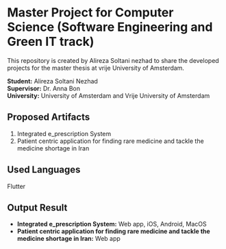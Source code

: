 # Master Project for Computer Science (Software Engineering and Green IT track)
This repository is created by Alireza Soltani nezhad to share the developed projects for the master thesis at vrije University of Amsterdam.

**Student:** Alireza Soltani Nezhad  
**Supervisor:** Dr. Anna Bon  
**University:** University of Amsterdam and Vrije University of Amsterdam  

## Proposed Artifacts
1. Integrated e_prescription System
2. Patient centric application for finding rare medicine and tackle the medicine shortage in Iran

## Used Languages
Flutter

## Output Result
- **Integrated e_prescription System:** Web app, iOS, Android, MacOS
- **Patient centric application for finding rare medicine and tackle the medicine shortage in Iran:** Web app
